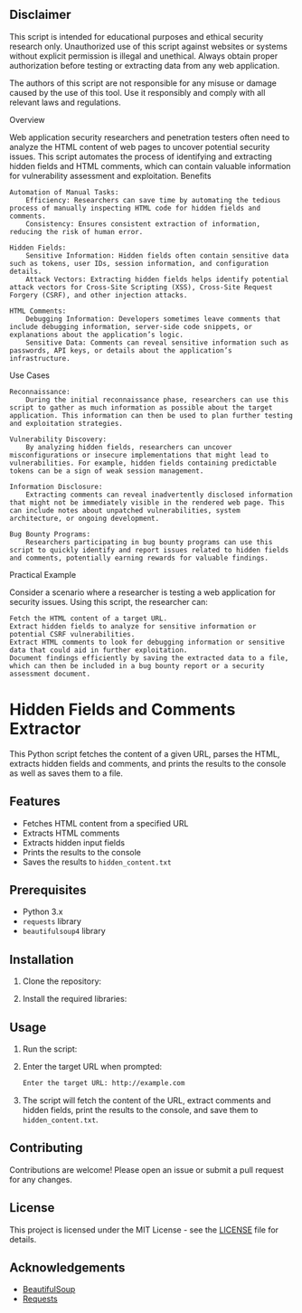 
## Disclaimer

This script is intended for educational purposes and ethical security research only. Unauthorized use of this script against websites or systems without explicit permission is illegal and unethical. Always obtain proper authorization before testing or extracting data from any web application.

The authors of this script are not responsible for any misuse or damage caused by the use of this tool. Use it responsibly and comply with all relevant laws and regulations.






Overview

Web application security researchers and penetration testers often need to analyze the HTML content of web pages to uncover potential security issues. This script automates the process of identifying and extracting hidden fields and HTML comments, which can contain valuable information for vulnerability assessment and exploitation.
Benefits

    Automation of Manual Tasks:
        Efficiency: Researchers can save time by automating the tedious process of manually inspecting HTML code for hidden fields and comments.
        Consistency: Ensures consistent extraction of information, reducing the risk of human error.

    Hidden Fields:
        Sensitive Information: Hidden fields often contain sensitive data such as tokens, user IDs, session information, and configuration details.
        Attack Vectors: Extracting hidden fields helps identify potential attack vectors for Cross-Site Scripting (XSS), Cross-Site Request Forgery (CSRF), and other injection attacks.

    HTML Comments:
        Debugging Information: Developers sometimes leave comments that include debugging information, server-side code snippets, or explanations about the application’s logic.
        Sensitive Data: Comments can reveal sensitive information such as passwords, API keys, or details about the application’s infrastructure.

Use Cases

    Reconnaissance:
        During the initial reconnaissance phase, researchers can use this script to gather as much information as possible about the target application. This information can then be used to plan further testing and exploitation strategies.

    Vulnerability Discovery:
        By analyzing hidden fields, researchers can uncover misconfigurations or insecure implementations that might lead to vulnerabilities. For example, hidden fields containing predictable tokens can be a sign of weak session management.

    Information Disclosure:
        Extracting comments can reveal inadvertently disclosed information that might not be immediately visible in the rendered web page. This can include notes about unpatched vulnerabilities, system architecture, or ongoing development.

    Bug Bounty Programs:
        Researchers participating in bug bounty programs can use this script to quickly identify and report issues related to hidden fields and comments, potentially earning rewards for valuable findings.

Practical Example

Consider a scenario where a researcher is testing a web application for security issues. Using this script, the researcher can:

    Fetch the HTML content of a target URL.
    Extract hidden fields to analyze for sensitive information or potential CSRF vulnerabilities.
    Extract HTML comments to look for debugging information or sensitive data that could aid in further exploitation.
    Document findings efficiently by saving the extracted data to a file, which can then be included in a bug bounty report or a security assessment document.



# Hidden Fields and Comments Extractor

This Python script fetches the content of a given URL, parses the HTML, extracts hidden fields and comments, and prints the results to the console as well as saves them to a file.

## Features

- Fetches HTML content from a specified URL
- Extracts HTML comments
- Extracts hidden input fields
- Prints the results to the console
- Saves the results to `hidden_content.txt`

## Prerequisites

- Python 3.x
- `requests` library
- `beautifulsoup4` library

## Installation

1. Clone the repository:
  

2. Install the required libraries:

  
## Usage

1. Run the script:
  

2. Enter the target URL when prompted:
    ```sh
    Enter the target URL: http://example.com
    ```

3. The script will fetch the content of the URL, extract comments and hidden fields, print the results to the console, and save them to `hidden_content.txt`.



## Contributing

Contributions are welcome! Please open an issue or submit a pull request for any changes.

## License

This project is licensed under the MIT License - see the [LICENSE](LICENSE) file for details.

## Acknowledgements

- [BeautifulSoup](https://www.crummy.com/software/BeautifulSoup/)
- [Requests](https://docs.python-requests.org/en/latest/)

